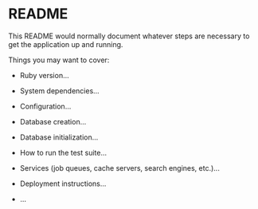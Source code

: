 # README

This README would normally document whatever steps are necessary to get the
application up and running.

Things you may want to cover:

* Ruby version...

* System dependencies...

* Configuration...

* Database creation...

* Database initialization...

* How to run the test suite...

* Services (job queues, cache servers, search engines, etc.)...

* Deployment instructions...

* ...

